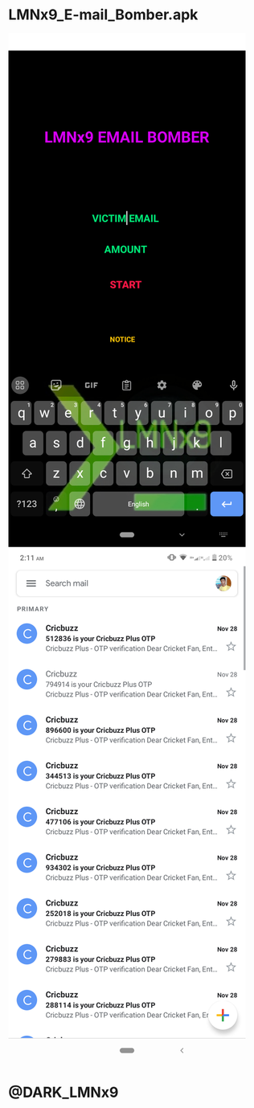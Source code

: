 # LMNx9_E-mail_Bomber.apk

![logo](https://github.com/LMNx9-JOHNY/LMNx9_E-mail_Bomber.apk/blob/main/Screenshot_20231128-230456.png)
![logo](https://github.com/LMNx9-JOHNY/LMNx9_E-mail_Bomber.apk/blob/main/Screenshot_20231129-021110.png)

# @DARK_LMNx9
